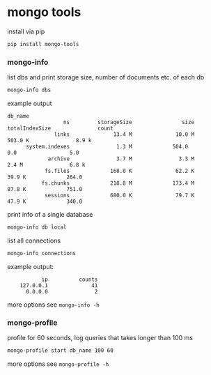 # mongo tools

install via pip

```sh
pip install mongo-tools
```

### mongo-info

list dbs and print storage size, number of documents etc. of each db

```sh
mongo-info dbs
```

example output

```
db_name
                  ns         storageSize                size      totalIndexSize               count
               links              13.4 M              10.0 M             503.0 K               8.9 k
      system.indexes               1.3 M             504.0                 0.0                 5.0  
             archive               3.7 M               3.3 M               2.4 M               6.8 k
            fs.files             168.0 K              62.2 K              39.9 K             264.0  
           fs.chunks             218.8 M             173.4 M              87.8 K             751.0  
            sessions             680.0 K              79.7 K              47.9 K             340.0  
```

print info of a single database

```sh
mongo-info db local
```

list all connections

```sh
mongo-info connections
```

example output:

```
           ip          counts
    127.0.0.1              41
      0.0.0.0               2
```

more options see `mongo-info -h`

### mongo-profile

profile for 60 seconds, log queries that takes longer than 100 ms

```sh
mongo-profile start db_name 100 60
```

more options see `mongo-profile -h`
